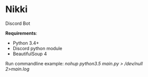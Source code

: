 # Nikki
Discord Bot

<b>Requirements</b>:<br>
  <ul>
    <li>Python 3.4+</li>
    <li>Discord python module</li>
    <li>BeautifulSoup 4</li>
  </ul>
  
Run commandline example: <i>nohup python3.5 main.py > /dev/null 2>main.log</i>

